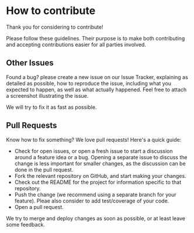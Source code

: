 # How to contribute

Thank you for considering to contribute!

Please follow these guidelines. Their purpose is to make both contributing and accepting contributions easier for all parties involved.

## Other Issues

Found a bug? please create a new issue on our Issue Tracker, explaining as detailed as possible, how to reproduce the issue, including what you expected to happen, as well as what actually happened. Feel free to attach a screenshot illustrating the issue.

We will try to fix it as fast as possible.

## Pull Requests

Know how to fix something? We love pull requests! Here's a quick guide:

- Check for open issues, or open a fresh issue to start a discussion around a feature idea or a bug. Opening a separate issue to discuss the change is less important for smaller changes, as the discussion can be done in the pull request.
- Fork the relevant repository on GitHub, and start making your changes.
- Check out the README for the project for information specific to that repository.
- Push the change (we recommend using a separate branch for your feature). Pleae also consider to add test/coverage of your code.
- Open a pull request.

We try to merge and deploy changes as soon as possible, or at least leave some feedback.
